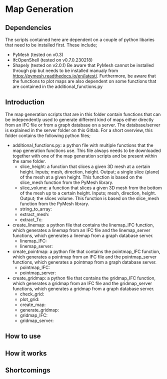 # Map Generation

## Dependencies
The scripts contained here are dependent on a couple of python libaries that need to be installed first. These include;
- PyMesh (tested on v0.3)
- IfcOpenShell (tested on v0.7.0.230218)
- Shapely (tested on v2.0.1)
Be aware that PyMesh cannot be installed through pip but needs to be installed manualy from https://pymesh.readthedocs.io/en/latest/. Furthermore, be aware that the functions to plot maps are also dependent on some functions that are contained in the additional_functions.py

## Introduction
The map generation scripts that are in this folder contain functions that can be independently used to generate different kind of maps either directly from an IFC file or from a graph database on a server. The database/server is explained in the server folder on this Gitlab. For a short overview, this folder contains the following python files;
- additional_functions.py: a python file with multiple functions that the map generation functions use. This file always needs to be downloaded together with one of the map generation scripts and be present within the same folder.
    - slice_height: a function that slices a given 3D mesh at a certain height. Inputs; mesh, direction, height. Output; a single slice (plane) of the mesh at a given height. This function is based on the slice_mesh function from the PyMesh library.
    - slice_volume: a function that slices a given 3D mesh from the bottom of the mesh up to a certain height. Inputs; mesh, direction, height. Output; the slices volume. This function is based on the slice_mesh function from the PyMesh library.
    - string_to_array:
    - extract_mesh:
    - extract_Tc:
- create_linemap: a python file that contains the linemap_IFC function, which generates a linemap from an IFC file and the linemap_server functions, which generates a linemap from a graph database server.
    - linemap_IFC:
    - linemap_server:
- create_pointmap: a python file that contains the pointmap_IFC function, which generates a pointmap from an IFC file and the pointmap_server functions, which generates a pointmap from a graph database server.
    - pointmap_IFC:
    - pointmap_server:
- create_gridmap: a python file that contains the gridmap_IFC function, which generates a gridmap from an IFC file and the gridmap_server functions, which generates a gridmap from a graph database server.
    - check_grid:
    - plot_grid:
    - create_map:
    - generate_gridmap:
    - gridmap_IFC:
    - gridmap_server:

## How to use


## How it works


## Shortcomings
